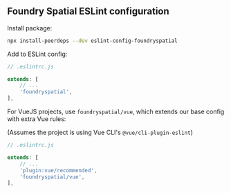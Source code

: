 ## Foundry Spatial ESLint configuration

Install package:

```bash
npx install-peerdeps --dev eslint-config-foundryspatial
```

Add to ESLint config:

```javascript
// .eslintrc.js

extends: [
    // ...
    'foundryspatial',
],
```

For VueJS projects, use `foundryspatial/vue`, which extends our base config with extra Vue rules:

(Assumes the project is using Vue CLI's `@vue/cli-plugin-eslint`)

```javascript
// .eslintrc.js

extends: [
    // ...
    'plugin:vue/recommended',
    'foundryspatial/vue',
],
```
